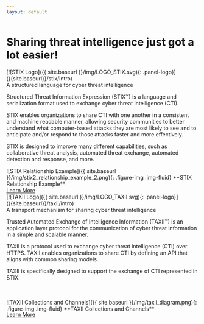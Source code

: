 ```yaml
---
layout: default
---
```


<div class="row">
  <div class="col-md-12 text-center">
    <div class="jumbotron">
      <h1>Sharing threat intelligence just got a lot easier!</h1>
    </div>
  </div>

  <div class="col-md-6">
    <div class="panel panel-default">
      <div class="panel-heading">
        <div markdown="span">[![STIX Logo]({{ site.baseurl }}/img/LOGO_STIX.svg){: .panel-logo}]({{site.baseurl}}/stix/intro)</div>
        <div class="panel-title text-center">A structured language for cyber threat intelligence</div>
      </div>          
      <div class="panel-body">
        <p>
          Structured Threat Information Expression (STIX™) is a language and serialization format used to exchange cyber threat intelligence (CTI).
        </p>
        <p>
          STIX enables organizations to share CTI with one another in a consistent and machine readable manner, allowing security communities to better understand what computer-based attacks they are most likely to see and to anticipate and/or respond to those attacks faster and more effectively.
        </p>
        <p>
          STIX is designed to improve many different capabilities, such as collaborative threat analysis, automated threat exchange, automated detection and response, and more.
        </p>
        <div class="figure text-center" markdown="span">
        ![STIX Relationship Example]({{ site.baseurl }}/img/stix2_relationship_example_2.png){: .figure-img .img-fluid}
        **STIX Relationship Example**
        </div>
        <div class="panel-heading">
          <a style="width: 250px;" class="btn btn-primary btn-spec" data-toggle="tooltip" title="STIX Home" href="{{site.baseurl}}/stix/intro"> 
            <span class="glyphicon glyphicon-home"></span> Learn More
          </a>
        </div>
      </div>
    </div>
  </div>


  <div class="col-md-6">
    <div class="panel panel-default">
      <div class="panel-heading">
        <div markdown="span">[![TAXII Logo]({{ site.baseurl }}/img/LOGO_TAXII.svg){: .panel-logo}]({{site.baseurl}}/taxii/intro)</div>
        <div class="panel-title text-center">A transport mechanism for sharing cyber threat intelligence</div>
      </div>
      <div class="panel-body">
        <p>
          Trusted Automated Exchange of Intelligence Information (TAXII™) is an application layer protocol for the communication of cyber threat information in a simple and scalable manner.
        <p>
        </p>
          TAXII is a protocol used to exchange cyber threat intelligence (CTI) over HTTPS. TAXII enables organizations to share CTI by defining an API that aligns with common sharing models.
        <p>
        </p>
          TAXII is specifically designed to support the exchange of CTI represented in STIX.
        </p>
        <br><br>
        <div class="figure center-block text-center" markdown="span">
          ![TAXII Collections and Channels]({{ site.baseurl }}/img/taxii_diagram.png){: .figure-img .img-fluid}
          **TAXII Collections and Channels**
        </div>
        <div style="margin-top: -2px;" class="panel-heading">        
          <a style="width: 250px;" class="btn btn-primary btn-spec" data-toggle="tooltip" title="TAXII Home" href="{{site.baseurl}}/taxii/intro"> 
              <span class="glyphicon glyphicon-home"></span> Learn More
          </a>
        </div>
      </div>
    </div>
  </div>
</div>
